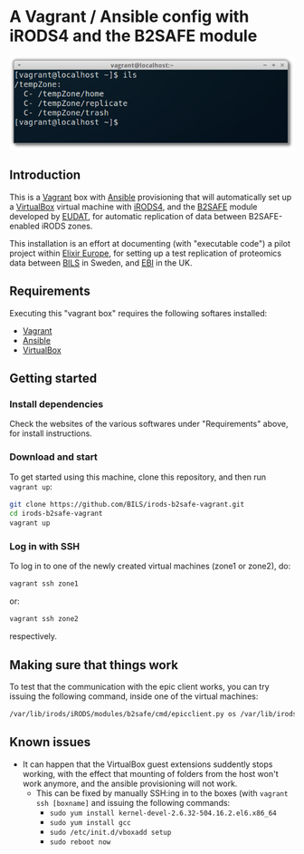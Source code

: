 # A Vagrant / Ansible config with iRODS4 and the B2SAFE module

![Screenshot](irods_b2safe_terminal.png)

## Introduction

This is a [Vagrant](https://www.vagrantup.com) box with
[Ansible](http://www.ansible.com) provisioning that will automatically
set up a [VirtualBox](https://www.virtualbox.org) virtual machine with
[iRODS4](http://irods.org), and the [B2SAFE](http://www.eudat.eu/b2safe)
module developed by [EUDAT](http://www.eudat.eu), for automatic
replication of data between B2SAFE-enabled iRODS zones.

This installation is an effort at documenting (with "executable code")
a pilot project within [Elixir Europe](http://www.elixir-europe.org),
for setting up a test replication of proteomics data between
[BILS](http://www.elixir-europe.org) in Sweden, and
[EBI](http://www.ebi.ac.uk) in the UK.

## Requirements

Executing this "vagrant box" requires the following softares installed:

- [Vagrant](https://www.vagrantup.com)
- [Ansible](http://www.ansible.com)
- [VirtualBox](https://www.virtualbox.org)

## Getting started

### Install dependencies

Check the websites of the various softwares under "Requirements" above, for install instructions.

### Download and start

To get started using this machine, clone this repository, and then run `vagrant up`:

```bash
git clone https://github.com/BILS/irods-b2safe-vagrant.git
cd irods-b2safe-vagrant
vagrant up
```

### Log in with SSH

To log in to one of the newly created virtual machines (zone1 or zone2), do:

```bash
vagrant ssh zone1
```
or:
```bash
vagrant ssh zone2
```
respectively.

## Making sure that things work

To test that the communication with the epic client works, you can try issuing the following
command, inside one of the virtual machines:

```bash
/var/lib/irods/iRODS/modules/b2safe/cmd/epicclient.py os /var/lib/irods/b2safe/credentials test
```

## Known issues

- It can happen that the VirtualBox guest extensions suddently stops working,
  with the effect that mounting of folders from the host won't work anymore,
  and the ansible provisioning will not work.
  - This can be fixed by manually SSH:ing in to the boxes (with `vagrant ssh [boxname]` and issuing the
    following commands:
    - `sudo yum install kernel-devel-2.6.32-504.16.2.el6.x86_64`
    - `sudo yum install gcc`
	- `sudo /etc/init.d/vboxadd setup`
	- `sudo reboot now`
